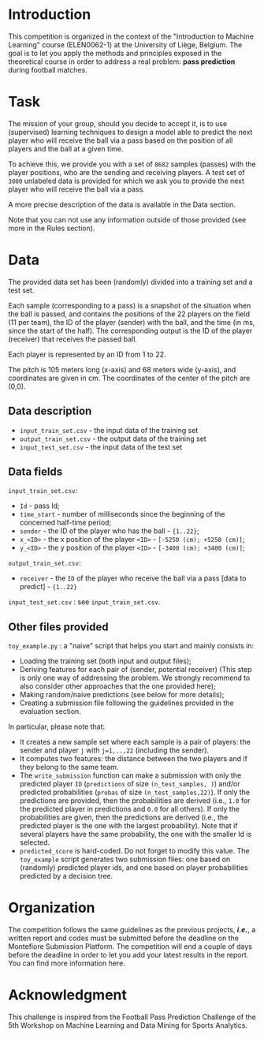 # Introduction
This competition is organized in the context of the "Introduction to Machine Learning" course (ELEN0062-1) at the University of Liège, Belgium. The goal is to let you apply the methods and principles exposed in the theoretical course in order to address a real problem: **pass prediction** during football matches.

# Task
The mission of your group, should you decide to accept it, is to use (supervised) learning techniques to design a model able to predict the next player who will receive the ball via a pass based on the position of all players and the ball at a given time.

To achieve this, we provide you with a set of `8682` samples (passes) with the player positions, who are the sending and receiving players. A test set of `3000` unlabeled data is provided for which we ask you to provide the next player who will receive the ball via a pass.

A more precise description of the data is available in the Data section.

Note that you can not use any information outside of those provided (see more in the Rules section).

# Data
The provided data set has been (randomly) divided into a training set and a test set.

Each sample (corresponding to a pass) is a snapshot of the situation when the ball is passed, and contains the positions of the 22 players on the field (11 per team), the ID of the player (sender) with the ball, and the time (in ms, since the start of the half). The corresponding output is the ID of the player (receiver) that receives the passed ball.

Each player is represented by an ID from 1 to 22.

The pitch is 105 meters long (x-axis) and 68 meters wide (y-axis), and coordinates are given in cm. The coordinates of the center of the pitch are (0,0).

## Data description
- `input_train_set.csv` - the input data of the training set
- `output_train_set.csv` - the output data of the training set
- `input_test_set.csv` - the input data of the test set

## Data fields
`input_train_set.csv`:

* `Id` - pass Id;
* `time_start` - number of milliseconds since the beginning of the concerned half-time period;
* `sender` - the ID of the player who has the ball - `{1..22}`;
* `x_<ID>` - the x position of the player `<ID>` - `[-5250 (cm); +5250 (cm)]`;
* `y_<ID>` - the y position of the player `<ID>` - `[-3400 (cm); +3400 (cm)]`;

`output_train_set.csv`:

* `receiver` - the `ID` of the player who receive the ball via a pass [data to predict] - `{1..22}`

`input_test_set.csv` : see `input_train_set.csv`.

## Other files provided
`toy_example.py` : a "naive" script that helps you start and mainly consists in:

* Loading the training set (both input and output files);
* Deriving features for each pair of (sender, potential receiver) (This step is only one way of addressing the problem. We strongly recommend to also consider other approaches that the one provided here);
* Making random/naive predictions (see below for more details);
* Creating a submission file following the guidelines provided in the evaluation section.

In particular, please note that:
* It creates a new sample set where each sample is a pair of players: the sender and player `j` with `j=1,..,22` (including the sender).
* It computes two features: the distance between the two players and if they belong to the same team.
* The `write_submission` function can make a submission with only the predicted player `ID` (`predictions` of size `(n_test_samples, )`) and/or predicted probabilities (`probas` of size `(n_test_samples,22)`). If only the predictions are provided, then the probabilities are derived (i.e., `1.0` for the predicted player in predictions and `0.0` for all others). If only the probabilities are given, then the predictions are derived (i.e., the predicted player is the one with the largest probability). Note that if several players have the same probability, the one with the smaller Id is selected.
* `predicted_score` is hard-coded. Do not forget to modify this value.
The `toy_example` script generates two submission files: one based on (randomly) predicted player ids, and one based on player probabilities predicted by a decision tree.

# Organization
The competition follows the same guidelines as the previous projects, ***i.e.***, a written report and codes must be submitted before the deadline on the Montefiore Submission Platform. The competition will end a couple of days before the deadline in order to let you add your latest results in the report. You can find more information here.


# Acknowledgment
This challenge is inspired from the Football Pass Prediction Challenge of the 5th Workshop on Machine Learning and Data Mining for Sports Analytics.

